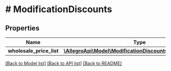 # # ModificationDiscounts

## Properties

Name | Type | Description | Notes
------------ | ------------- | ------------- | -------------
**wholesale_price_list** | [**\AllegroApi\Model\ModificationDiscountsWholesalePriceList**](ModificationDiscountsWholesalePriceList.md) |  | [optional]

[[Back to Model list]](../../README.md#models) [[Back to API list]](../../README.md#endpoints) [[Back to README]](../../README.md)
